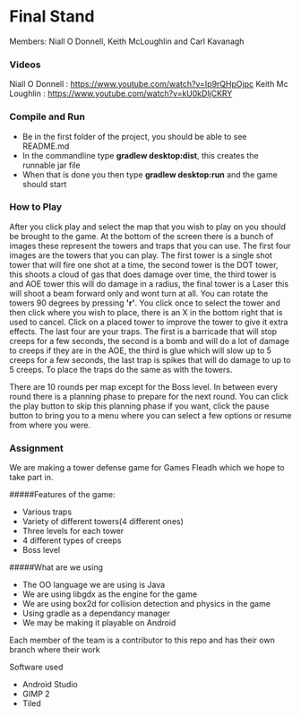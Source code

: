 # Final Stand
Members: Niall O Donnell, Keith McLoughlin and Carl Kavanagh

### Videos
Niall O Donnell : https://www.youtube.com/watch?v=Ip9rQHpOjpc
Keith Mc Loughlin : https://www.youtube.com/watch?v=kU0kDljCKRY

### Compile and Run
- Be in the first folder of the project, you should be able to see README.md
- In the commandline type **gradlew desktop:dist**, this creates the runnable jar file
- When that is done you then type **gradlew desktop:run** and the game should start

### How to Play
After you click play and select the map that you wish to play on you should be brought to the game.  At the bottom of the screen there is a bunch of images these represent the towers and traps that you can use.  The first four images are the towers that you can play.  The first tower is a single shot tower that will fire one shot at a time, the second tower is the DOT tower, this shoots a cloud of gas that does damage over time, the third tower is and AOE tower this will do damage in a radius, the final tower is a Laser this will shoot a beam forward only and wont turn at all.  You can rotate the towers 90 degrees by pressing **'r'**.  You click once to select the tower and then click where you wish to place, there is an X in the bottom right that is used to cancel.  Click on a placed tower to improve the tower to give it extra effects.
The last four are your traps.  The first is a barricade that will stop creeps for a few seconds, the second is a bomb and will do a lot of damage to creeps if they are in the AOE, the third is glue which will slow up to 5 creeps for a few seconds, the last trap is spikes that will do damage to up to 5 creeps.  To place the traps do the same as with the towers.

There are 10 rounds per map except for the Boss level.  In between every round there is a planning phase to prepare for the next round.  You can click the play button to skip this planning phase if you want, click the pause button to bring you to a menu where you can select a few options or resume from where you were.

### Assignment
We are making a tower defense game for Games Fleadh which we hope to take part in.

#####Features of the game:
- Various traps
- Variety of different towers(4 different ones)
- Three levels for each tower
- 4 different types of creeps
- Boss level

#####What are we using
- The OO language we are using is Java
- We are using libgdx as the engine for the game
- We are using box2d for collision detection and physics in the game
- Using gradle as a dependancy manager
- We may be making it playable on Android 

Each member of the team is a contributor to this repo and has their own branch where their work

Software used
- Android Studio
- GIMP 2
- Tiled
